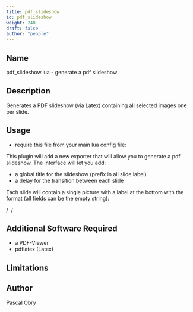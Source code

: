 ```yaml
---
title: pdf_slideshow
id: pdf_slideshow
weight: 240
draft: false
author: "people"
---
```


## Name

pdf_slideshow.lua - generate a pdf slideshow

## Description

Generates a PDF slideshow (via Latex) containing all selected images
one per slide.

## Usage

* require this file from your main lua config file:

This plugin will add a new exporter that will allow you to generate a pdf slideshow.
The interface will let you add:
   - a global title for the slideshow (prefix in all slide label)
   - a delay for the transition between each slide

Each slide will contain a single picture with a label at the bottom with the
format (all fields can be the empty string):

   <global title> / <image creator> / <image title>

## Additional Software Required

* a PDF-Viewer
* pdflatex (Latex)

## Limitations


## Author

Pascal Obry
